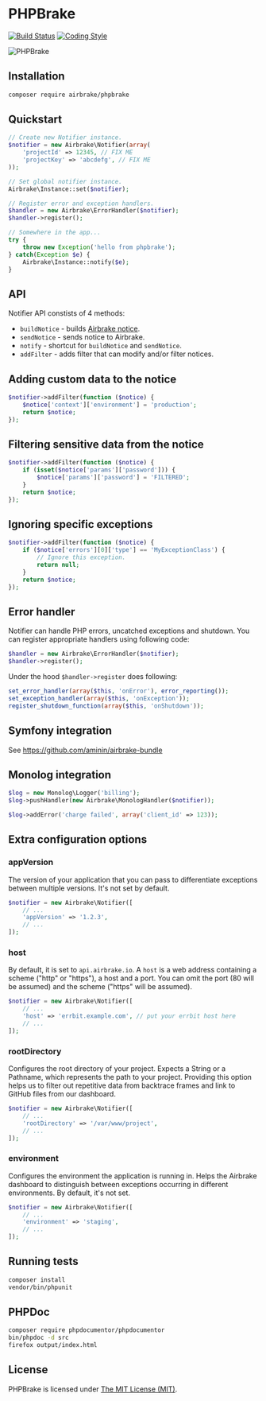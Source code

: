 # PHPBrake

[![Build Status](https://api.travis-ci.org/airbrake/phpbrake.svg)](https://travis-ci.org/airbrake/phpbrake)
[![Coding Style](https://img.shields.io/badge/phpcs-PSR--2-brightgreen.svg)](http://www.php-fig.org/psr/psr-2/)

![PHPBrake](http://f.cl.ly/items/0e2f2R2I0i081N2w3R0a/php.jpg)

## Installation

```bash
composer require airbrake/phpbrake
```

## Quickstart

```php
// Create new Notifier instance.
$notifier = new Airbrake\Notifier(array(
    'projectId' => 12345, // FIX ME
    'projectKey' => 'abcdefg', // FIX ME
));

// Set global notifier instance.
Airbrake\Instance::set($notifier);

// Register error and exception handlers.
$handler = new Airbrake\ErrorHandler($notifier);
$handler->register();

// Somewhere in the app...
try {
    throw new Exception('hello from phpbrake');
} catch(Exception $e) {
    Airbrake\Instance::notify($e);
}
```

## API

Notifier API constists of 4 methods:
- `buildNotice` - builds [Airbrake notice](https://airbrake.io/docs/#create-notice-v3).
- `sendNotice` - sends notice to Airbrake.
- `notify` - shortcut for `buildNotice` and `sendNotice`.
- `addFilter` - adds filter that can modify and/or filter notices.

## Adding custom data to the notice

```php
$notifier->addFilter(function ($notice) {
    $notice['context']['environment'] = 'production';
    return $notice;
});
```

## Filtering sensitive data from the notice

```php
$notifier->addFilter(function ($notice) {
    if (isset($notice['params']['password'])) {
        $notice['params']['password'] = 'FILTERED';
    }
    return $notice;
});
```

## Ignoring specific exceptions

```php
$notifier->addFilter(function ($notice) {
    if ($notice['errors'][0]['type'] == 'MyExceptionClass') {
        // Ignore this exception.
        return null;
    }
    return $notice;
});
```

## Error handler

Notifier can handle PHP errors, uncatched exceptions and shutdown. You can register appropriate handlers using following code:

```php
$handler = new Airbrake\ErrorHandler($notifier);
$handler->register();
```

Under the hood `$handler->register` does following:

```php
set_error_handler(array($this, 'onError'), error_reporting());
set_exception_handler(array($this, 'onException'));
register_shutdown_function(array($this, 'onShutdown'));
```

## Symfony integration

See https://github.com/aminin/airbrake-bundle

## Monolog integration

```php
$log = new Monolog\Logger('billing');
$log->pushHandler(new Airbrake\MonologHandler($notifier));

$log->addError('charge failed', array('client_id' => 123));
```

## Extra configuration options

### appVersion

The version of your application that you can pass to differentiate exceptions
between multiple versions. It's not set by default.

```php
$notifier = new Airbrake\Notifier([
    // ...
    'appVersion' => '1.2.3',
    // ...
]);
```

### host

By default, it is set to `api.airbrake.io`. A `host` is a web address containing a
scheme ("http" or "https"), a host and a port. You can omit the port (80 will be
assumed) and the scheme ("https" will be assumed).

```php
$notifier = new Airbrake\Notifier([
    // ...
    'host' => 'errbit.example.com', // put your errbit host here
    // ...
]);
```

### rootDirectory

Configures the root directory of your project. Expects a String or a Pathname,
which represents the path to your project. Providing this option helps us to
filter out repetitive data from backtrace frames and link to GitHub files
from our dashboard.

```php
$notifier = new Airbrake\Notifier([
    // ...
    'rootDirectory' => '/var/www/project',
    // ...
]);
```

### environment

Configures the environment the application is running in. Helps the Airbrake
dashboard to distinguish between exceptions occurring in different
environments. By default, it's not set.

```php
$notifier = new Airbrake\Notifier([
    // ...
    'environment' => 'staging',
    // ...
]);
```

## Running tests

```bash
composer install
vendor/bin/phpunit
```

## PHPDoc
```bash
composer require phpdocumentor/phpdocumentor
bin/phpdoc -d src
firefox output/index.html
```

## License

PHPBrake is licensed under [The MIT License (MIT)](LICENSE).
